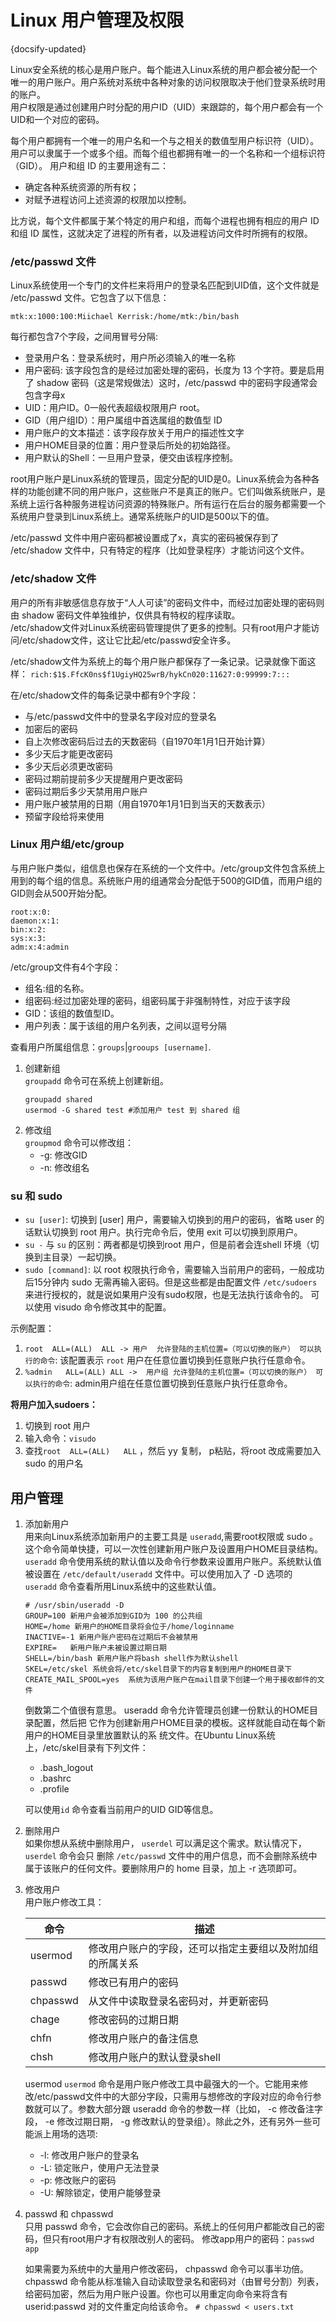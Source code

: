 # Linux 用户管理及权限
{docsify-updated}

Linux安全系统的核心是用户账户。每个能进入Linux系统的用户都会被分配一个唯一的用户账户。用户系统对系统中各种对象的访问权限取决于他们登录系统时用的账户。  
用户权限是通过创建用户时分配的用户ID（UID）来跟踪的，每个用户都会有一个UID和一个对应的密码。

每个用户都拥有一个唯一的用户名和一个与之相关的数值型用户标识符（UID）。用户可以隶属于一个或多个组。而每个组也都拥有唯一的一个名称和一个组标识符（GID）。 
用户和组 ID 的主要用途有二：
+ 确定各种系统资源的所有权；
+ 对赋予进程访问上述资源的权限加以控制。

比方说，每个文件都属于某个特定的用户和组，而每个进程也拥有相应的用户 ID 和组 ID 属性，这就决定了进程的所有者，以及进程访问文件时所拥有的权限。

### /etc/passwd 文件
Linux系统使用一个专门的文件栏来将用户的登录名匹配到UID值，这个文件就是 /etc/passwd 文件。它包含了以下信息：
```
mtk:x:1000:100:Miichael Kerrisk:/home/mtk:/bin/bash
```
每行都包含7个字段，之间用冒号分隔:
+ 登录用户名：登录系统时，用户所必须输入的唯一名称
+ 用户密码: 该字段包含的是经过加密处理的密码，长度为 13 个字符。要是启用了 shadow 密码（这是常规做法）这时，/etc/passwd 中的密码字段通常会包含字母x
+ UID：用户ID。0一般代表超级权限用户 root。
+ GID（用户组ID）：用户属组中首选属组的数值型 ID
+ 用户账户的文本描述：该字段存放关于用户的描述性文字
+ 用户HOME目录的位置：用户登录后所处的初始路径。
+ 用户默认的Shell：一旦用户登录，便交由该程序控制。

root用户账户是Linux系统的管理员，固定分配的UID是0。Linux系统会为各种各样的功能创建不同的用户账户，这些账户不是真正的账户。它们叫做系统账户，是系统上运行各种服务进程访问资源的特殊账户。所有运行在后台的服务都需要一个系统用户登录到Linux系统上。通常系统账户的UID是500以下的值。

 /etc/passwd 文件中用户密码都被设置成了x，真实的密码被保存到了 /etc/shadow 文件中，只有特定的程序（比如登录程序）才能访问这个文件。

 ### /etc/shadow 文件
用户的所有非敏感信息存放于“人人可读”的密码文件中，而经过加密处理的密码则由 shadow 密码文件单独维护，仅供具有特权的程序读取。  
/etc/shadow文件对Linux系统密码管理提供了更多的控制。只有root用户才能访问/etc/shadow文件，这让它比起/etc/passwd安全许多。

/etc/shadow文件为系统上的每个用户账户都保存了一条记录。记录就像下面这样：
`rich:$1$.FfcK0ns$f1UgiyHQ25wrB/hykCn020:11627:0:99999:7:::`

在/etc/shadow文件的每条记录中都有9个字段：
+ 与/etc/passwd文件中的登录名字段对应的登录名
+ 加密后的密码
+ 自上次修改密码后过去的天数密码（自1970年1月1日开始计算）
+ 多少天后才能更改密码
+ 多少天后必须更改密码
+ 密码过期前提前多少天提醒用户更改密码
+ 密码过期后多少天禁用用户账户
+ 用户账户被禁用的日期（用自1970年1月1日到当天的天数表示）
+ 预留字段给将来使用

### Linux 用户组/etc/group 
与用户账户类似，组信息也保存在系统的一个文件中。/etc/group文件包含系统上用到的每个组的信息。系统账户用的组通常会分配低于500的GID值，而用户组的GID则会从500开始分配。
```
root:x:0:
daemon:x:1:
bin:x:2:
sys:x:3:
adm:x:4:admin
```
/etc/group文件有4个字段：
+ 组名:组的名称。
+ 组密码:经过加密处理的密码，组密码属于非强制特性，对应于该字段
+ GID：该组的数值型ID。
+ 用户列表：属于该组的用户名列表，之间以逗号分隔

查看用户所属组信息：`groups`|`grooups [username]`.

1. 创建新组  
	`groupadd`  命令可在系统上创建新组。
	```
	groupadd shared
	usermod -G shared test #添加用户 test 到 shared 组
	```
2. 修改组  
	`groupmod` 命令可以修改组：
	+ -g: 修改GID
	+ -n: 修改组名

### su 和 sudo
+ `su [user]`: 切换到 [user] 用户，需要输入切换到的用户的密码，省略 user 的话默认切换到 root 用户。执行完命令后，使用 exit 可以切换到原用户。
+ `su -` 与 `su` 的区别：两者都是切换到root 用户，但是前者会连shell 环境（切换到主目录）一起切换。
+ `sudo [command]`: 以 root 权限执行命令，需要输入当前用户的密码，一般成功后15分钟内 sudo 无需再输入密码。但是这些都是由配置文件 `/etc/sudoers` 来进行授权的，就是说如果用户没有sudo权限，也是无法执行该命令的。 可以使用 visudo 命令修改其中的配置。

示例配置：  
1. `root  ALL=(ALL)  ALL -> 用户  允许登陆的主机位置=（可以切换的账户） 可以执行的命令`: 该配置表示 `root` 用户在任意位置切换到任意账户执行任意命令。
2. `%admin	 ALL=(ALL) ALL ->  用户组 允许登陆的主机位置=（可以切换的账户） 可以执行的命令`:  admin用户组在任意位置切换到任意账户执行任意命令。

**将用户加入sudoers：**
1. 切换到 root 用户
2. 输入命令：`visudo`
3. 查找`root  ALL=(ALL)   ALL` ，然后 yy 复制， p粘贴，将root 改成需要加入 sudo 的用户名

## 用户管理
1. 添加新用户  
	用来向Linux系统添加新用户的主要工具是 `useradd`,需要root权限或 sudo 。这个命令简单快捷，可以一次性创建新用户账户及设置用户HOME目录结构。`useradd` 命令使用系统的默认值以及命令行参数来设置用户账户。系统默认值被设置在 `/etc/default/useradd` 文件中。可以使用加入了 -D 选项的 `useradd`
	命令查看所用Linux系统中的这些默认值。
	```
	# /usr/sbin/useradd -D
	GROUP=100 新用户会被添加到GID为 100 的公共组
	HOME=/home 新用户的HOME目录将会位于/home/loginname
	INACTIVE=-1 新用户账户密码在过期后不会被禁用
	EXPIRE=   新用户账户未被设置过期日期
	SHELL=/bin/bash 新用户账户将bash shell作为默认shell
	SKEL=/etc/skel 系统会将/etc/skel目录下的内容复制到用户的HOME目录下
	CREATE_MAIL_SPOOL=yes  系统为该用户账户在mail目录下创建一个用于接收邮件的文件
	```
	倒数第二个值很有意思。 useradd 命令允许管理员创建一份默认的HOME目录配置，然后把
	它作为创建新用户HOME目录的模板。这样就能自动在每个新用户的HOME目录里放置默认的系
	统文件。在Ubuntu Linux系统上，/etc/skel目录有下列文件：
    + .bash_logout
    + .bashrc
    + .profile
	
	可以使用`id` 命令查看当前用户的UID GID等信息。

2. 删除用户  
	如果你想从系统中删除用户， `userdel` 可以满足这个需求。默认情况下， `userdel` 命令会只
	删除 `/etc/passwd` 文件中的用户信息，而不会删除系统中属于该账户的任何文件。要删除用户的 home 目录，加上 -r 选项即可。

3. 修改用户  
	用户账户修改工具：

	命令 | 描述
	|-|-|
	|usermod |修改用户账户的字段，还可以指定主要组以及附加组的所属关系|
	|passwd | 修改已有用户的密码|
	|chpasswd | 从文件中读取登录名密码对，并更新密码|
	|chage | 修改密码的过期日期|
	|chfn | 修改用户账户的备注信息|
	|chsh | 修改用户账户的默认登录shell|

	usermod
	`usermod` 命令是用户账户修改工具中最强大的一个。它能用来修改/etc/passwd文件中的大部分字段，只需用与想修改的字段对应的命令行参数就可以了。参数大部分跟 useradd 命令的参数一样（比如， -c 修改备注字段， -e 修改过期日期， -g 修改默认的登录组）。除此之外，还有另外一些可能派上用场的选项:
	+ -l: 修改用户账户的登录名
	+ -L: 锁定账户，使用户无法登录
	+ -p: 修改账户的密码
	+ -U: 解除锁定，使用户能够登录

4. passwd 和 chpasswd  
	只用 passwd 命令，它会改你自己的密码。系统上的任何用户都能改自己的密码，但只有root用户才有权限改别人的密码。
	修改app用户的密码：`passwd app`

	如果需要为系统中的大量用户修改密码， chpasswd 命令可以事半功倍。 chpasswd 命令能从标准输入自动读取登录名和密码对（由冒号分割）列表，给密码加密，然后为用户账户设置。你也可以用重定向命令来将含有 userid:passwd 对的文件重定向给该命令。
	`# chpasswd < users.txt`